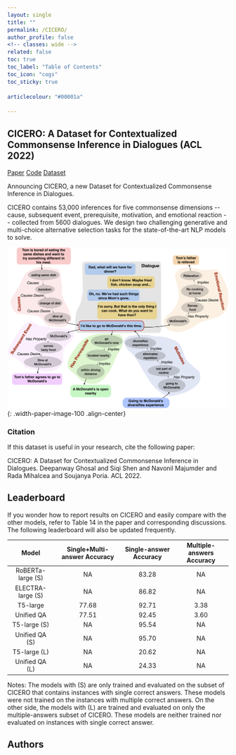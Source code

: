 ```yaml
---
layout: single
title: ""
permalink: /CICERO/
author_profile: false
<!-- classes: wide -->
related: false
toc: true
toc_label: "Table of Contents"
toc_icon: "cogs"
toc_sticky: true

articlecolour: "#00001a"

---
```


## <spani>CICERO</spani>: A Dataset for Contextualized Commonsense Inference in Dialogues (ACL 2022)

<a href="" target="_blank" class="btn btn--success btn--large" role="button">Paper</a> 
<a href="https://github.com/declare-lab/CICERO" target="_blank" class="btn btn--warning btn--large" role="button">Code</a>
<a href="https://github.com/declare-lab/CICERO/master/data/" target="_blank" class="btn btn--info btn--large" role="button">Dataset</a>

<p style="font-size: x-large font-weight: bold"> Announcing <spano>CICERO</spano>, a new Dataset for Contextualized Commonsense Inference in Dialogues. </p>


<p><spano>CICERO</spano> contains 53,000 inferences for five commonsense dimensions -- cause, subsequent event, prerequisite, motivation, and emotional reaction -- collected from 5600 dialogues. We design two challenging generative and multi-choice alternative selection tasks for the state-of-the-art NLP models to solve.</p>

![image-center](/assets/images/resources/cicero.png){: .width-paper-image-100 .align-center}

### Citation

If this dataset is useful in your research, cite the following paper:

<div class="notice--success">
    <p> <spano>CICERO</spano>: A Dataset for Contextualized Commonsense Inference in Dialogues. Deepanway Ghosal and Siqi Shen and Navonil Majumder and Rada Mihalcea and Soujanya Poria. ACL 2022.</p>
<div>
    
## Leaderboard

<p>If you wonder how to report results on <spano>CICERO</spano> and easily compare with the other models, refer to Table 14 in the paper and corresponding discussions. The following leaderboard will also be updated frequently.</p>

| Model | Single+Multi-answer Accuracy | Single-answer Accuracy | Multiple-answers Accuracy
| :---:        |     :---:      |          :---: |        :---: |
| RoBERTa-large (S)  | NA    | 83.28    | NA |
| ELECTRA-large (S)   | NA       | 86.82      | NA |
| T5-large |  77.68 | 92.71 |  3.38 |
| Unified QA| 77.51 | 92.45 |  3.60 |
| T5-large (S) | NA | 95.54 | NA |
| Unified QA (S) | NA | 95.70 | NA |
| T5-large (L) | NA | 20.62 | NA |
| Unified QA (L) | NA | 24.33 | NA |

<p> Notes: The models with (S) are only trained and evaluated on the subset of <spano>CICERO</CICERO> that contains instances with single correct answers. These models were not trained on the instances with multiple correct answers. On the other side, the models with (L) are trained and evaluated on only the multiple-answers subset of <spano>CICERO</CICERO>. These models are neither trained nor evaluated on instances with single correct answer.</p>
    
## Authors

    
